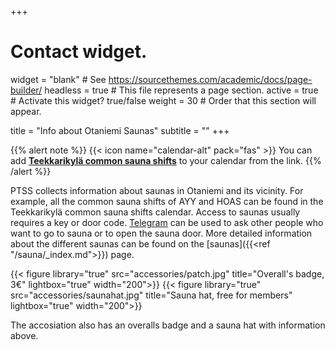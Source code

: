 +++
# Contact widget.
widget = "blank"  # See https://sourcethemes.com/academic/docs/page-builder/
headless = true  # This file represents a page section.
active = true  # Activate this widget? true/false
weight = 30  # Order that this section will appear.

title = "Info about Otaniemi Saunas"
subtitle = ""
+++

{{% alert note %}}
{{< icon name="calendar-alt" pack="fas" >}} You can add [**Teekkarikylä common sauna shifts**](https://calendar.google.com/calendar/embed?src=jpv0nr25o8389bl3mao4q3hb9s%40group.calendar.google.com) to your calendar from the link.
{{% /alert %}}

PTSS collects information about saunas in Otaniemi and its vicinity. For example, all the common sauna shifts of AYY and HOAS can be found in the Teekkarikylä common sauna shifts calendar. Access to saunas usually requires a key or door code. [Telegram](https://t.me/PTSSry) can be used to ask other people who want to go to sauna or to open the sauna door. More detailed information about the different saunas can be found on the [saunas]({{<ref "/sauna/_index.md">}}) page.

<div class="col-12 col-lg-8">
<div class="row text-center">
{{< figure library="true" src="accessories/patch.jpg" title="Overall's badge, 3€" lightbox="true" width="200">}}
{{< figure library="true" src="accessories/saunahat.jpg" title="Sauna hat, free for members" lightbox="true" width="200">}}
</div>
</div>

The accosiation also has an overalls badge and a sauna hat with information above.
